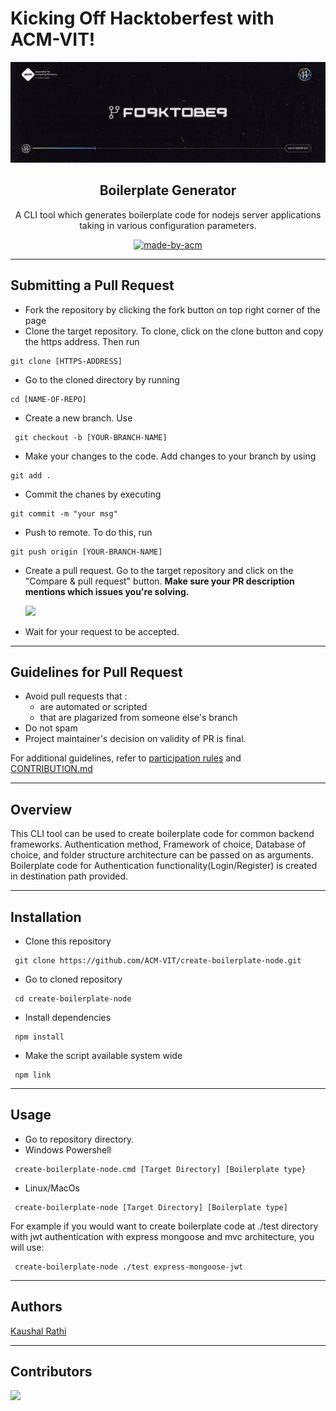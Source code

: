 <h1 align="cente"r>Kicking Off Hacktoberfest with ACM-VIT!</h1>
<p align="center">
<img src="https://github.com/ACM-VIT/.github/raw/master/profile/Forktober2022.png">
</p>

<h2 align="center"> Boilerplate Generator </h2>

<p align="center"> 
A CLI tool which generates boilerplate code for nodejs server applications taking in various configuration parameters.
</p>

<p align="center">
  <a href="https://acmvit.in/" target="_blank">
    <img alt="made-by-acm" src="https://img.shields.io/badge/MADE%20BY-ACM%20VIT-blue?style=for-the-badge" />
  </a>
    <!-- Uncomment the below line to add the license badge. Make sure the right license badge is reflected. -->
    <!-- <img alt="license" src="https://img.shields.io/badge/License-MIT-green.svg?style=for-the-badge" /> -->
    <!-- forks/stars/tech stack in the form of badges from https://shields.io/ -->
</p>

---

## Submitting a Pull Request

- Fork the repository by clicking the fork button on top right corner of the page
- Clone the target repository. To clone, click on the clone button and copy the https address. Then run
<pre><code>git clone [HTTPS-ADDRESS]</code></pre>
- Go to the cloned directory by running
<pre><code>cd [NAME-OF-REPO]</code></pre>
- Create a new branch. Use
<pre><code> git checkout -b [YOUR-BRANCH-NAME]</code></pre>
- Make your changes to the code. Add changes to your branch by using
<pre><code>git add .</code></pre>
- Commit the chanes by executing
<pre><code>git commit -m "your msg"</code></pre>
- Push to remote. To do this, run
<pre><code>git push origin [YOUR-BRANCH-NAME]</code></pre>
- Create a pull request. Go to the target repository and click on the "Compare & pull request" button. **Make sure your PR description mentions which issues you're solving.**

  <img src="https://drive.google.com/u/1/uc?id=1f9JKAR-kRvCRGxIs_SAvegaYDPx53T9G&export=download"></img>
- Wait for your request to be accepted.

---

## Guidelines for Pull Request

<!-- general guidelines here -->

- Avoid pull requests that :
  - are automated or scripted
  - that are plagarized from someone else's branch
- Do not spam
- Project maintainer's decision on validity of PR is final.

For additional guidelines, refer to [participation rules](https://hacktoberfest.digitalocean.com/details#rules) and [CONTRIBUTION.md](https://github.com/ACM-VIT/create-boilerplate-node/blob/master/CONTRIBUTION.md)

---

## Overview

This CLI tool can be used to create boilerplate code for common backend frameworks. Authentication method, Framework of choice, Database of choice, and folder structure architecture can be passed on as arguments. Boilerplate code for Authentication functionality(Login/Register) is created in destination path provided.

---

## Installation

- Clone this repository
<pre><code> git clone https://github.com/ACM-VIT/create-boilerplate-node.git</code></pre>
- Go to cloned repository
<pre><code> cd create-boilerplate-node</code></pre>
- Install dependencies
<pre><code> npm install</code></pre>
- Make the script available system wide
<pre><code> npm link</code></pre>

---

## Usage

- Go to repository directory.
- Windows Powershell
<pre><code> create-boilerplate-node.cmd [Target Directory] [Boilerplate type}</code></pre>

- Linux/MacOs
<pre><code> create-boilerplate-node [Target Directory] [Boilerplate type]</code></pre>

For example if you would want to create boilerplate code at ./test directory with jwt authentication with express mongoose and mvc architecture, you will use:
<pre><code> create-boilerplate-node ./test express-mongoose-jwt</code></pre>

---
## Authors
[Kaushal Rathi](https://github.com/kaushalrathi24)

---
## Contributors

<a href="https://github.com/ACM-VIT/create-boilerplate-node/graphs/contributors">
<img src="https://contrib.rocks/image?repo=ACM-VIT/create-boilerplate-node" />
</a>
